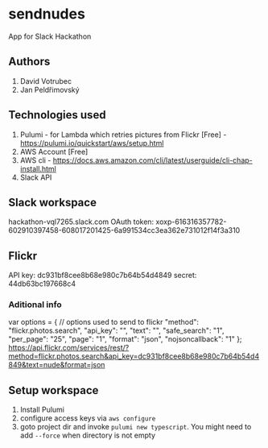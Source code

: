 # sendnudes
App for Slack Hackathon

## Authors
1. David Votrubec
1. Jan Peldřimovský

## Technologies used
1. Pulumi - for Lambda which retries pictures from Flickr [Free] - https://pulumi.io/quickstart/aws/setup.html
1. AWS Account [Free]
1. AWS cli - https://docs.aws.amazon.com/cli/latest/userguide/cli-chap-install.html
1. Slack API

## Slack workspace
hackathon-vql7265.slack.com
OAuth token: xoxp-616316357782-602910397458-608017201425-6a991534cc3ea362e731012f14f3a310

## Flickr
API key: dc931bf8cee8b68e980c7b64b54d4849
secret: 44db63bc197668c4

### Aditional info
var options = {                                          // options used to send to flickr
  "method": "flickr.photos.search",
  "api_key": "",
  "text": "",
  "safe_search": "1",
  "per_page": "25",
  "page": "1",
  "format": "json",
  "nojsoncallback": "1"
};
https://api.flickr.com/services/rest/?method=flickr.photos.search&api_key=dc931bf8cee8b68e980c7b64b54d4849&text=nude&format=json

## Setup workspace
1. Install Pulumi
1. configure access keys via `aws configure`
1. goto project dir and invoke `pulumi new typescript`. You might need to add `--force` when directory is not empty

